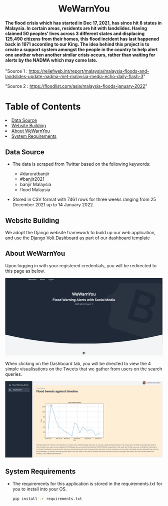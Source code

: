 <h1 align="center">WeWarnYou</h1>
<h4>The flood crisis which has started in Dec 17, 2021, has since hit 8 states in Malaysia. In certain areas, residents are hit with landslides. Having claimed 50 peoples' lives across 3 different states and displacing 125,490 citizens from their homes, this flood incident has last happened back in 1971 according to our King. The idea behind this project is to create a support system amongst the people in the country to help alert one another when another similar crisis occurs, rather than waiting for alerts by the NADMA which may come late.</h4>

"Source 1 : https://reliefweb.int/report/malaysia/malaysia-floods-and-landslides-update-nadma-met-malaysia-media-echo-daily-flash-3" 

"Source 2 : https://floodlist.com/asia/malaysia-floods-january-2022" 

<!-- Table of Contents -->
# Table of Contents
<li>
    <a href ="#Data Source">Data Source</a>
</li>
<li>
    <a href="#Website Building">Website Building</a>
</li>
<li>
    <a href="#About WeWarnYou">About WeWarnYou</a>
</li>
<li>
    <a href="#System Requirements">System Requirements</a>
</li>

<!-- Table of Contents -->

<!-- Data Source -->
## Data Source
* The data is scraped from Twitter based on the following keywords:
    + #daruratbanjir
    + #banjir2021
    + banjir Malaysia
    + flood Malaysia

* Stored in CSV format with 7461 rows for three weeks ranging from 25 December 2021 up to 14 January 2022.
<!-- Data Source -->

<!-- Website Building -->
## Website Building
We adopt the Django website framework to build up our web application, and use the <a href = "https://appseed.us/admin-dashboards/django-dashboard-volt">Django Volt Dashboard</a> as part of our dashboard template
<!-- Website Building -->

<!-- About WeWarnYou -->
## About WeWarnYou
Upon logging in with your registered credentials, you will be redirected to this page as below.

![Home Landing Page](https://github.com/wilsonkw97/WeWarnYou/blob/main/Home%20Landing%20Page.png?raw=true)

When clicking on the Dashboard tab, you will be directed to view the 4 simple visualisations on the Tweets that we gather from users on the search queries.

![Dashboard Page](https://github.com/wilsonkw97/WeWarnYou/blob/main/Dashboard.png?raw=true)

<!-- About WeWarnYou -->

<!-- System Requirements -->
## System Requirements
* The requirements for this application is stored in the requirements.txt for you to install into your OS.
    ```sh
    pip install -r requirements.txt
    ```
<!-- System Requirements -->